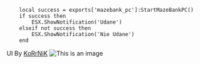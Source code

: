 ```
    local success = exports['mazebank_pc']:StartMazeBankPC()
    if success then
        ESX.ShowNotification('Udane')
    elseif not success then
        ESX.ShowNotification('Nie Udane')
    end
```
UI By [KoRrNiK](https://github.com/KoRrNiK)
![This is an image](https://cdn.discordapp.com/attachments/1037797491413893140/1042156712343384064/image.png)
